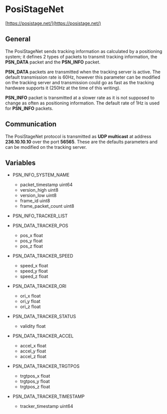 # PosiStageNet

[https://posistage.net/](https://posistage.net/)

## General
The PosiStageNet sends tracking information as calculated by a positioning system; it defines 2
types of packets to transmit tracking information, the **PSN_DATA** packet and the **PSN_INFO**
packet. 

**PSN_DATA** packets are transmitted when the tracking server is active. The default
transmission rate is 60Hz, however this parameter can be modified on the tracking server and
transmission could go as fast as the tracking hardware supports it (250Hz at the time of this
writing). 

**PSN_INFO** packet is transmitted at a slower rate as it is not supposed to change
as often as positioning information. The default rate of 1Hz is used for **PSN_INFO** packets.

## Communication

The PosiStageNet protocol is transmitted as **UDP multicast** at address **236.10.10.10** over the
port **56565**. These are the defaults parameters and can be modified on the tracking server. 

## Variables

- PSN_INFO_SYSTEM_NAME
  - packet_timestamp uint64
  - version_high uint8
  - version_low uint8
  - frame_id uint8
  - frame_packet_count uint8

- PSN_INFO_TRACKER_LIST

- PSN_DATA_TRACKER_POS
  - pos_x float
  - pos_y float
  - pos_z float

- PSN_DATA_TRACKER_SPEED
  - speed_x float
  - speed_y float
  - speed_z float

- PSN_DATA_TRACKER_ORI
  - ori_x float
  - ori_y float
  - ori_z float

- PSN_DATA_TRACKER_STATUS
  - validity float

- PSN_DATA_TRACKER_ACCEL
  - accel_x float
  - accel_y float
  - accel_z float

- PSN_DATA_TRACKER_TRGTPOS
  - trgtpos_x float
  - trgtpos_y float
  - trgtpos_z float

- PSN_DATA_TRACKER_TIMESTAMP
  - tracker_timestamp uint64